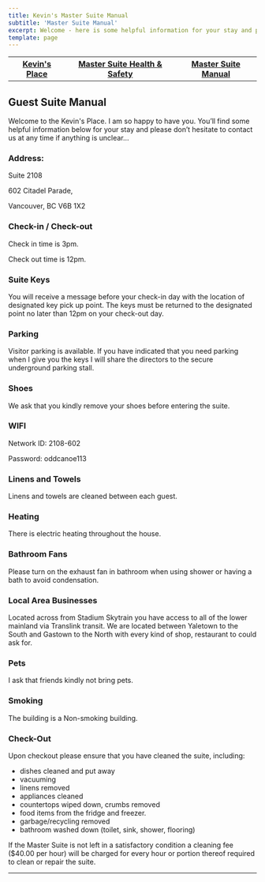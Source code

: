 ```yaml
---
title: Kevin's Master Suite Manual
subtitle: 'Master Suite Manual'
excerpt: Welcome - here is some helpful information for your stay and please don’t hesitate to contact us at any time if anything is unclear.
template: page
---
```

<table>
  <thead>
    <tr>
      <th><a href="https://www.theengine.com/citadel/" rel="nofollow">Kevin's Place</a></th>
      <th><a href="https://www.theengine.com/MasterSuiteHealth/" rel="nofollow">Master Suite Health & Safety</a></th>
      <th><a href="https://www.theengine.com/MasterSuiteManual/" rel="nofollow">Master Suite Manual</a></th>
    </tr>
  </thead>
  <tbody>
    <tr>
    </tr>
  </tbody>
</table>

## Guest Suite Manual

Welcome to the Kevin's Place. I am so happy to have you. You’ll find some helpful information below for your stay and please don’t hesitate to contact us at any time if anything is unclear…

### Address:
   Suite 2108</p>
   602 Citadel Parade,</p>
   Vancouver, BC V6B 1X2</p>

### Check-in / Check-out
   Check in time is 3pm.</p>
   Check out time is 12pm.</p>

### Suite Keys
You will receive a message before your check-in day with the location of designated key pick up point. The keys must be returned to the designated point no later than 12pm on your check-out day.

### Parking
Visitor parking is available. If you have indicated that you need parking when I give you the keys I will share the directors to the secure underground parking stall.

### Shoes
We ask that you kindly remove your shoes before entering the suite.

### WIFI
Network ID: 2108-602</p>
Password: oddcanoe113

### Linens and Towels
Linens and towels are cleaned between each guest.

### Heating
There is electric heating throughout the house.

### Bathroom Fans
Please turn on the exhaust fan in bathroom when using shower or having a bath to avoid condensation.

### Local Area Businesses
Located across from Stadium Skytrain you have access to all of the lower mainland via Translink transit. We are located between Yaletown to the South and Gastown to the North with every kind of shop, restaurant to could ask for.

### Pets
I ask that friends kindly not bring pets.

### Smoking
The building is a Non-smoking building.

### Check-Out
Upon checkout please ensure that you have cleaned the suite, including:
* dishes cleaned and put away
* vacuuming
* linens removed
* appliances cleaned
* countertops wiped down, crumbs removed
* food items from the fridge and freezer.
* garbage/recycling removed
* bathroom washed down (toilet, sink, shower, flooring)

If the Master Suite is not left in a satisfactory condition a cleaning fee ($40.00 per hour) will be charged for every hour or portion thereof required to clean or repair the suite.

---
